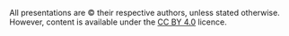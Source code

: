 All presentations are &copy; their respective authors, unless stated otherwise. However, content is available under the [CC BY 4.0](https://creativecommons.org/licenses/by/4.0/) licence.
